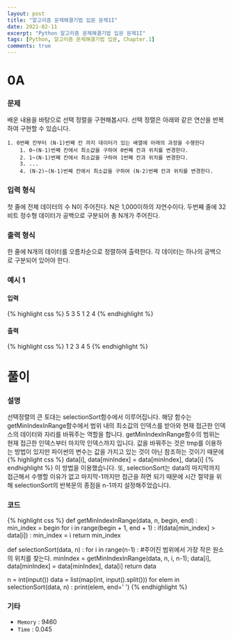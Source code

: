 ```yaml
---
layout: post
title: "알고리즘 문제해결기법 입문 문제1I"
date: 2021-02-11
excerpt: "Python 알고리즘 문제해결기법 입문 문제1I"
tags: [Python, 알고리즘 문제해결기법 입문, Chapter.1]
comments: true
---
```

# 0A

### 문제
배운 내용을 바탕으로 선택 정렬을 구현해봅시다. 선택 정렬은 아래와 같은 연산을 반복하여 구현할 수 있습니다.

	1. 0번째 칸부터 (N-1)번째 칸 까지 데이터가 있는 배열에 아래의 과정을 수행한다
		1. 0~(N-1)번째 칸에서 최소값을 구하여 0번째 칸과 위치를 변경한다.
		2. 1~(N-1)번째 칸에서 최소값을 구하여 1번째 칸과 위치를 변경한다.
		3. ...
		4. (N-2)~(N-1)번째 칸에서 최소값을 구하여 (N-2)번째 칸과 위치를 변경한다.

### 입력 형식
첫 줄에 전체 데이터의 수 N이 주어진다. N은 1,000이하의 자연수이다.
두번째 줄에 32비트 정수형 데이터가 공백으로 구분되어 총 N개가 주어진다.

### 출력 형식
한 줄에 N개의 데이터를 오름차순으로 정렬하여 출력한다. 각 데이터는 하나의 공백으로 구분되어 있어야 한다.

### 예시 1
#### 입력
{% highlight css %}
5
3 5 1 2 4
{% endhighlight %}
#### 출력
{% highlight css %}
1 2 3 4 5
{% endhighlight %}

# 풀이

### 설명
선택정렬의 큰 토대는 selectionSort함수에서 이루어집니다. 해당 함수는 getMinIndexInRange함수에서 범위 내의 최소값의 인덱스를 받아와 현재 접근한 인덱스의 데이터와 자리를 바꿔주는 역할을 합니다. getMinIndexInRange함수의 범위는 현재 접근한 인덱스부터 마지막 인덱스까지 입니다. 값을 바꿔주는 것은 tmp를 이용하는 방법이 있지만 파이썬의 변수는 값을 가지고 있는 것이 아닌 참조하는 것이기 때문에 
{% highlight css %}
data[i], data[minIndex] = data[minIndex], data[i]
{% endhighlight %}
이 방법을 이용했습니다.
또, selectionSort는 data의 마지막까지 접근해서 수행할 이유가 없고 마지막-1까지만 접근을 하면 되기 때문에 시간 절약을 위해 selectionSort의 반복문의 종점을 n-1까지 설정해주었습니다.

### 코드
{% highlight css %}
def getMinIndexInRange(data, n, begin, end) :
	min_index = begin
	for i in range(begin + 1, end + 1) :
		if(data[min_index] > data[i]) : min_index = i
	return min_index

def selectionSort(data, n) :
	for i in range(n-1) :
		#주어진 범위에서 가장 작은 원소의 위치를 찾는다.
		minIndex = getMinIndexInRange(data, n, i, n-1);
		data[i], data[minIndex] = data[minIndex], data[i]
	return data

n = int(input())
data = list(map(int, input().split()))
for elem in selectionSort(data, n) :
	print(elem, end=' ')
{% endhighlight %}

### 기타
- `Memory` : 9460
- `Time` : 0.045